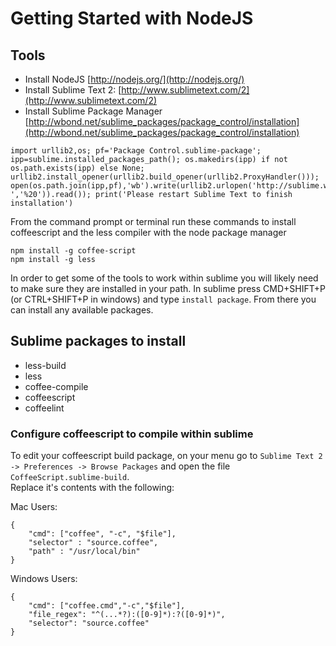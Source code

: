# Getting Started with NodeJS

## Tools
- Install NodeJS [http://nodejs.org/](http://nodejs.org/)
- Install Sublime Text 2: [http://www.sublimetext.com/2](http://www.sublimetext.com/2)
- Install Sublime Package Manager [http://wbond.net/sublime_packages/package_control/installation](http://wbond.net/sublime_packages/package_control/installation)  
```  
import urllib2,os; pf='Package Control.sublime-package'; ipp=sublime.installed_packages_path(); os.makedirs(ipp) if not os.path.exists(ipp) else None; urllib2.install_opener(urllib2.build_opener(urllib2.ProxyHandler())); open(os.path.join(ipp,pf),'wb').write(urllib2.urlopen('http://sublime.wbond.net/'+pf.replace(' ','%20')).read()); print('Please restart Sublime Text to finish installation')
```   


From the command prompt or terminal run these commands to install coffeescript and the less compiler with the node package manager  
```
npm install -g coffee-script   
npm install -g less  
```  

In order to get some of the tools to work within sublime you will likely need to make sure they are installed in your path.
In sublime press CMD+SHIFT+P (or CTRL+SHIFT+P in windows) and type `install package`. From there you can install any available packages.  

## Sublime packages to install

- less-build
- less
- coffee-compile
- coffeescript
- coffeelint

### Configure coffeescript to compile within sublime  
To edit your coffeescript build package, on your menu go to `Sublime Text 2 -> Preferences -> Browse Packages` and open the file `CoffeeScript.sublime-build`.  
Replace it's contents with the following:  


Mac Users:  
```  
{
    "cmd": ["coffee", "-c", "$file"],
    "selector" : "source.coffee",
    "path" : "/usr/local/bin"
}
```

Windows Users:  
```  
{
    "cmd": ["coffee.cmd","-c","$file"],
    "file_regex": "^(...*?):([0-9]*):?([0-9]*)",
    "selector": "source.coffee"
}  
```  

